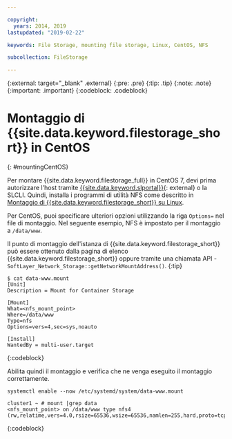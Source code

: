 ```yaml
---

copyright:
  years: 2014, 2019
lastupdated: "2019-02-22"

keywords: File Storage, mounting file storage, Linux, CentOS, NFS

subcollection: FileStorage

---
```

{:external: target="_blank" .external}
{:pre: .pre}
{:tip: .tip}
{:note: .note}
{:important: .important}
{:codeblock: .codeblock}


# Montaggio di {{site.data.keyword.filestorage_short}} in CentOS
{: #mountingCentOS}

Per montare {{site.data.keyword.filestorage_full}} in CentOS 7, devi prima autorizzare l'host tramite [{{site.data.keyword.slportal}}](https://control.softlayer.com/){: external} o la SLCLI. Quindi, installa i programmi di utilità NFS come descritto in [Montaggio di {{site.data.keyword.filestorage_short}} su Linux](/docs/infrastructure/FileStorage?topic=FileStorage-mountingLinux).

Per CentOS, puoi specificare ulteriori opzioni utilizzando la riga `Options=` nel file di montaggio. Nel seguente esempio, NFS è impostato per il montaggio a `/data/www`.

Il punto di montaggio dell'istanza di {{site.data.keyword.filestorage_short}} può essere ottenuto dalla pagina di elenco {{site.data.keyword.filestorage_short}} oppure tramite una chiamata API -`SoftLayer_Network_Storage::getNetworkMountAddress()`.
{:tip}

```
$ cat data-www.mount
[Unit]
Description = Mount for Container Storage

[Mount]
What=<nfs_mount_point>
Where=/data/www
Type=nfs
Options=vers=4,sec=sys,noauto

[Install]
WantedBy = multi-user.target
```
{:codeblock}

Abilita quindi il montaggio e verifica che ne venga eseguito il montaggio correttamente.

```
systemctl enable --now /etc/systemd/system/data-www.mount

cluster1 ~ # mount |grep data
<nfs_mount_point> on /data/www type nfs4 (rw,relatime,vers=4.0,rsize=65536,wsize=65536,namlen=255,hard,proto=tcp,port=0,timeo=600,retrans=2,sec=sys,clientaddr=10.81.x.x,local_lock=none,addr=10.1.x.x)
```
{:codeblock}

